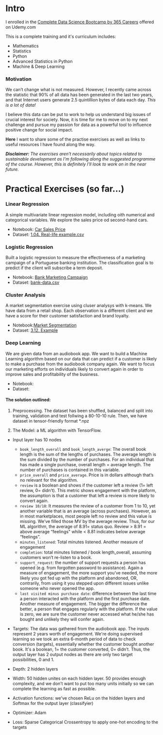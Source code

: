 # Intro

I enrolled in the [Complete Data Science Bootcamp by 365 Careers](https://www.udemy.com/course/the-data-science-course-complete-data-science-bootcamp) offered on Udemy.com

This is a complete training and it's curriculum includes:
- Mathematics
- Statistics
- Python
- Advanced Statistics in Python
- Machine & Deep Learning

### Motivation
We can’t change what is not measured. However, I recently came across the statistic that 90% of all data has been generated in the last two years, and that Internet users generate 2.5 quintillion bytes of data each day. *This is a lot of data!*

I believe this data can be put to work to help us understand big issues of crucial interest for society. Now, it is time for me to move on to my next challenge and pursue my passion for data as a powerful tool to influence positive change for social impact.

**Here** I want to share some of the practise exercises as well as links to useful resources I have found along the way. 

_**Disclaimer:** The exercises aren't necessarily about topics related to sustainable development as I'm following along the suggested programme of the course. However, this is definitely I'll look to work on in the near future._

# Practical Exercises (so far...)

### Linear Regression
A simple multivariate linear regression model, including oith numerical and categorical variables.
We explore the sales price od second-hand cars.

- Notebook: [Car Sales Price](https://github.com/judithbaeta/data-science-101/blob/master/Car%20Sales%20Price.ipynb)
- Dataset: [1.04. Real-life example.csv](https://github.com/judithbaeta/data-science-101/blob/master/1.04.%20Real-life%20example.csv)

### Logistic Regression 
Built a logistic regression to measure the effectiveness of a marketing campaign of a Portuguese banking institution. The classification goal is to predict if the client will subscribe a term deposit.

- Notebook: [Bank Marketing Campaign](https://github.com/judithbaeta/data-science-101/blob/master/Bank%20Marketing%20Campaign.ipynb)
- Dataset: [bank-data.csv](https://github.com/judithbaeta/data-science-101/blob/master/Bank-data.csv)

### Cluster Analysis
A market segmentation exercise using cluser analysys with k-means.
We have data from a retail shop. Each observation is a different client and we have a score for their customer satisfaction and brand loyalty.

- Notebook:[Market Segmentation](https://github.com/judithbaeta/data-science-101/blob/master/Market%20Segmentation.ipynb)
- Dataset: [3.12. Example](https://github.com/judithbaeta/data-science-101/blob/master/3.12.%20Example.csv)

### Deep Learning
We are given data from an audiobook app. We want to build a Machine Learning algorithm based on our data that can predict if a customer is likely to make a purchase from the audiobook company again. We want to focus our marketing efforts on individuals likely to convert again in order to improve sales and profitability of the business.

- Notebook:
- Dataset:

#### The solution outlined:
1. Preprocessing. The dataset has been shuffled, balanced and split into training, validation and test follwing a 80-10-10 rule. Then, we have dataset in tensor-friendly format *.npz

2. The Model: a ML algorithm with TensorFlow.

- Input layer has 10 nodes

    - `book_length_overall` and `book_length_averge`: The overall book length is the sum of the lengths of purchases. The     average length is the sum divided by the number of purchases. For an individual that has made a single purchase, overall length = average length. The number of purchases is contained in this variable.
    - `price_overall` and `price_average`. Price is in dollars although that’s no relevant for the algorithm.
    - `review` is a boolean and shows if the customer left a review (1= left review, 0= didn’t). This metric shows engagement with the platform, the assumption is that a customer that left a review is more likely to convert again.
    - `review 10/10`: It measures the review of a customer from 1 to 10, yet another variable that is an average (across purchases). However, as in most marketplaces, most people left no review and this value is missing. We’ve filled those MV by the average review. Thus, for our ML algorithm, the average of 8.91= status quo. Review > 8.91 = above average “feelings" while < 8.81 indicates below average “feelings”.
    - `minutes_listened`: Total minutes listened. Another measure of engagement
    - `completion`: total minutes listened / book length_overall, assuming customers won’t re-listen to a book.
    - `support_request`: the number of support requests a person has opened (e.g. from forgotten password to assistance). Again a measure of engagement, the more support you’ve needed, the more likely you got fed up with the platform and abandoned, OR, contrarily, from using it you stepped upon different issues unlike someone who never opened the app.
    - `last visited minus purchase date`: difference between the last time a person interacted with the platform and the first purchase date. Another measure of engagement. The bigger the difference the better, a person that engages regularly with the platform. If the value is zero, we are sure the customer never accessed what he/she has bought and unlikely they will confer again.
    
- Targets: The data was gathered from the audiobook app. The inputs represent 2 years worth of engagement. We're doing supervised learning so we took an extra 6-month period of data to check conversion (targets), essentially whether the customer bought another book. It's a boolean, 1= the customer converted, 0= didn’t. Thus, the output layer has 2 output nodes as there are only two target possibilities, 0 and 1.

- Depth: 2 hidden layers

- Width: 50 hidden unites on each hidden layer. 50 provides enough complexity, and we don’t want to put too many units initially so we can complete the learning as fast as possible.

- Activation functions: we've chosen ReLu on the hidden layers and Softmax for the output layer (classifyier) 
- Optimizer: Adam
- Loss: Sparse Categorical Crossentropy to apply one-hot encoding to the targets
